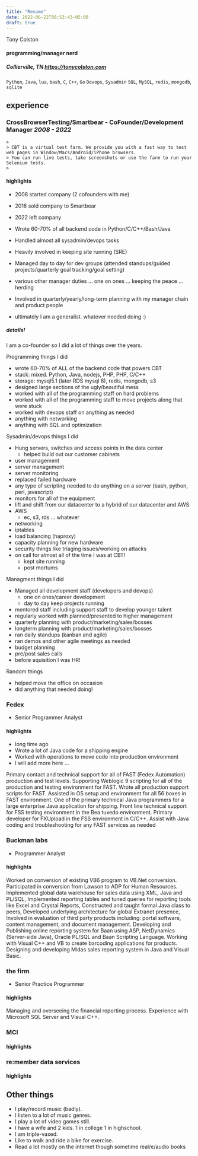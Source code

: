 ```yaml
---
title: "Resume"
date: 2022-06-22T08:53:43-05:00
draft: true
---
```




Tony Colston

#### programming/manager nerd

##### Collierville, TN https://tonycolston.com
`Python`, `Java`, `lua`, `bash`, `C`, `C++`, `Go`
`Devops`, `Sysadmin`
`SQL`, `MySQL`, `redis`, `mongodb`, `sqlite`

## experience

### CrossBrowserTesting/Smartbear - CoFounder/Development Manager *2008 - 2022*

```
>
> CBT is a virtual test farm. We provide you with a fast way to test web pages in Window/Macs/Android/iPhone browsers.
> You can run live tests, take screenshots or use the farm to run your Selenium tests.
>
```

#### highlights
- 2008 started company (2 cofounders with me)
- 2016 sold company to Smartbear
- 2022 left company

- Wrote 60-70% of all backend code in Python/C/C++/Bash/Java
- Handled almost all sysadmin/devops tasks 
- Heavily involved in keeping site running (SRE)
- Managed day to day for dev groups (attended standups/guided projects/quarterly goal tracking/goal setting)
- various other manager duties ... one on ones ... keeping the peace ... herding
- Involved in quarterly/yearly/long-term planning with my manager chain and product people
- ultimately I am a generalist. whatever needed doing :)

##### details!

I am a co-founder so I did a lot of things over the years.

Programming things I did
- wrote 60-70% of ALL of the backend code that powers CBT
- stack: mixed. Python, Java, nodejs, PHP, PHP, C/C++
- storage: mysql5.1 (later RDS mysql 8), redis, mongodb, s3
- designed large sections of the ugly/beautiful mess
- worked with all of the programming staff on hard problems
- worked with all of the programming staff to move projects along that were stuck
- worked with devops staff on anything as needed
- anything with networking
- anything with SQL and optimization

Sysadmin/devops things I did
- Hung servers, switches and access points in the data center
    - helped build out our customer cabinets
- user management
- server management
- server monitoring
- replaced failed hardware
- any type of scripting needed to do anything on a server (bash, python, perl, javascript)
- monitors for all of the equipment
- lift and shift from our datacenter to a hybrid of our datacenter and AWS
- AWS
    - ec, s3, rds ... whatever
- networking
- iptables
- load balancing (haproxy)
- capacity planning for new hardware
- security things like triaging issues/working on attacks
- on call for almost all of the time I was at CBT!
    - kept site running
    - post mortums

Managment things I did
- Managed all development staff (developers and devops)
    - one on ones/career development
    - day to day keep projects running
- mentored staff including support staff to develop younger talent
- regularly worked with planned/presented to higher management
- quarterly planning with product/marketing/sales/bosses
- longterm planning with product/marketing/sales/bosses
- ran daily standups (kanban and agile)
- ran demos and other agile meetings as needed
- budget planning
- pre/post sales calls
- before aquisition I was HR!

Random things
- helped move the office on occasion
- did anything that needed doing!


### Fedex
- Senior Programmer Analyst

#### highlights
- long time ago 
- Wrote a lot of Java code for a shipping engine
- Worked with operations to move code into production environment
- I will add more here ...

Primary contact and technical support for all of FAST (Fedex Automation) production and test levels. Supporting Weblogic 9 scripting for all of the production and testing environment for FAST. Wrote all production support scripts for FAST. Assisted in OS setup and environment for all 56 boxes in FAST environment. One of the primary technical Java programmers for a large enterprise Java application for shipping.
Front line technical support for FSS testing environment in the Bea tuxedo environment.
Primary developer for FXUpload in the FSS environment in C/C++.
Assist with Java coding and troubleshooting for any FAST services as needed


### Buckman labs
- Programmer Analyst

#### highlights

Worked on conversion of existing VB6 program to VB.Net conversion. Participated in conversion from Lawson to ADP for Human Resources. Implemented global data warehouse for sales data using XML, Java and PL/SQL, Implemented reporting tables and tuned queries for reporting tools like Excel and Crystal Reports, Constructed and taught formal Java class to peers, Developed underlying architecture for global Extranet presence, Involved in evaluation of third party products including: portal software, content management, and document management. Developing and Publishing online reporting system for Baan using ASP, NetDynamics (Server-side Java), Oracle PL/SQL and Baan Scripting Language. Working with Visual C++ and VB to create barcoding applications for products. Designing and developing Midas sales reporting system in Java and Visual Basic. 


### the firm
- Senior Practice Programmer

#### highlights
Managing and overseeing the financial reporting process. Experience with Microsoft SQL Server and Visual C++.

### MCI
#### highlights

### re:member data services
#### highlights



## Other things
- I play/record music (badly).
- I listen to a lot of music genres.
- I play a lot of video games still.
- I have a wife and 2 kids. 1 in college 1 in highschool.
- I am triple-vaxed.
- Like to walk and ride a bike for exercise.
- Read a lot mostly on the internet though sometime real/e/audio books
